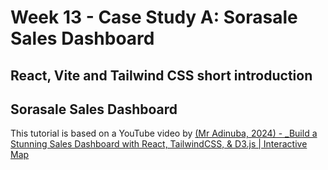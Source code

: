 # Week 13 - Case Study A: Sorasale Sales Dashboard


## React, Vite and Tailwind CSS short introduction


## Sorasale Sales Dashboard

This tutorial is based on a YouTube video by 
[(Mr Adinuba, 2024) - _Build a Stunning Sales Dashboard with React, TailwindCSS, & D3.js | Interactive Map](https://www.youtube.com/watch?v=ujp0mGuOBMs&ab_channel=MrAdinuba)


